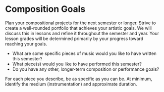 # Composition Goals

Plan your compositional projects for the next semester or longer. Strive to create a well-rounded portfolio that achieves your artistic goals. We will discuss this in lessons and refine it throughout the semester and year. Your lesson grades will be determined primarily by your progress toward reaching your goals.

* What are some specific pieces of music would you like to have written this semester?
* What piece(s) would you like to have performed this semester?
* Do you have any other, longer-term composition or performance goals?

For each piece you describe, be as specific as you can be. At minimum, identify the medium (instrumentation) and approximate duration.
